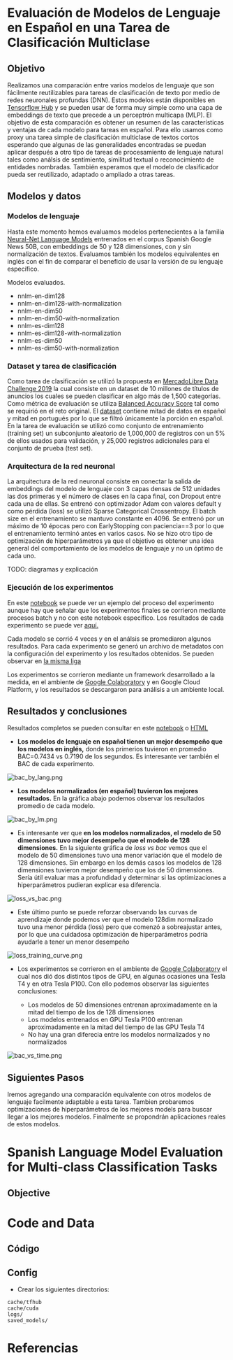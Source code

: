 # Evaluación de Modelos de Lenguaje en Español en una Tarea de Clasificación Multiclase

## Objetivo

Realizamos una comparación entre varios modelos de lenguaje que son fácilmente reutilizables para tareas de clasificación de texto por medio de redes neuronales profundas (DNN). Estos modelos están disponibles en [Tensorflow Hub](https://tfhub.dev/s?module-type=text-embedding) y se pueden usar de forma muy simple como una capa de embeddings de texto que precede a un perceptrón multicapa (MLP). El objetivo de esta comparación es obtener un resumen de las características y ventajas de cada modelo para tareas en español. Para ello usamos como proxy una tarea simple de clasificación multiclase de textos cortos esperando que algunas de las generalidades encontradas se puedan aplicar después a otro tipo de tareas de procesamiento de lenguaje natural tales como análsis de sentimiento, similitud textual o reconocimiento de entidades nombradas. También esperamos que el modelo de clasificador pueda ser reutilizado, adaptado o ampliado a otras tareas.

## Modelos y datos

### Modelos de lenguaje

Hasta este momento hemos evaluamos modelos pertenecientes a la familia [Neural-Net Language Models](https://tfhub.dev/google/collections/nnlm/1) entrenados en el corpus Spanish Google News 50B, con embeddings de 50 y 128 dimensiones, con y sin normalización de textos. Evaluamos también los modelos equivalentes en inglés con el fin de comparar el beneficio de usar la versión de su lenguaje específico. 

Modelos evaluados. 

- nnlm-en-dim128
- nnlm-en-dim128-with-normalization
- nnlm-en-dim50
- nnlm-en-dim50-with-normalization
- nnlm-es-dim128
- nnlm-es-dim128-with-normalization
- nnlm-es-dim50
- nnlm-es-dim50-with-normalization

### Dataset y tarea de clasificación

Como tarea de clasificación se utilizó la propuesta en [MercadoLibre Data Challenge 2019](https://ml-challenge.mercadolibre.com/) la cual consiste en un dataset de 10 millones de títulos de anuncios los cuales se pueden clasificar en algo más de 1,500 categorías. Como métrica de evaluación se utiliza [Balanced Accuracy Score](https://ml-challenge.mercadolibre.com/rules) tal como se requirió en el reto original. El [dataset](https://ml-challenge.mercadolibre.com/downloads) contiene mitad de datos en español y mitad en portugués por lo que se filtró únicamente la porción en español. En la tarea de evaluación se utilizó como conjunto de entrenamiento (training set) un subconjunto aleatorio de 1,000,000 de registros con un 5% de ellos usados para validación, y 25,000 registros adicionales para el conjunto de prueba (test set).

### Arquitectura de la red neuronal

La arquitectura de la red neuronal consiste en conectar la salida de embeddings del modelo de lenguaje con 3 capas densas de 512 unidades las dos primeras y el número de clases en la capa final, con Dropout entre cada una de ellas. Se entrenó con optimizador Adam con valores default y como pérdida (loss) se utilizó Sparse Categorical Crossentropy. El batch size en el entrenamiento se mantuvo constante en 4096. Se entrenó por un máximo de 10 épocas pero con EarlyStopping con paciencia==3 por lo que el entrenamiento terminó antes en varios casos. No se hizo otro tipo de optimización de hiperparámetros ya que el objetivo es obtener una idea general del comportamiento de los modelos de lenguaje y no un óptimo de cada uno.

TODO: diagramas y explicación

### Ejecución de los experimentos

En este [notebook](analysis/NNLM_50_es-v1_0.ipynb) se puede ver un ejemplo del proceso del experimento aunque hay que señalar que los experimentos finales se corrieron mediante procesos batch y no con este notebook específico. Los resultados de cada experimento se puede ver [aquí.](experiments/)

Cada modelo se corrió 4 veces y en el análsis se promediaron algunos resultados. Para cada experimento se generó un archivo de metadatos con la configuración del experimento y los resultados obtenidos. Se pueden observar en [la misma liga](experiments/)

Los experimentos se corrieron mediante un framework desarrollado a la medida, en el ambiente de [Google Colaboratory](https://colab.research.google.com/) y en Google Cloud Platform, y los resultados se descargaron para análisis a un ambiente local.
 
## Resultados y conclusiones

Resultados completos se pueden consultar en este [notebook](analysis/lmevME-LM-Analysis_v1.ipynb) o [HTML](doc/lmevME-LM-Analysis_v1.html)

- **Los modelos de lenguaje en español tienen un mejor desempeño que los modelos en inglés,** donde los primerios tuvieron en promedio BAC=0.7434 vs 0.7190 de los segundos. Es interesante ver también el BAC de cada experimento.

![bac_by_lang.png](img/bac_by_lang.png)

- **Los modelos normalizados (en español) tuvieron los mejores resultados.** En la gráfica abajo podemos observar los resultados promedio de cada modelo.

![bac_by_lm.png](img/bac_by_lm.png)

- Es interesante ver que **en los modelos normalizados, el modelo de 50 dimensiones tuvo mejor desempeño que el modelo de 128 dimensiones.** En la siguiente gráfica de *loss vs bac* vemos que el modelo de 50 dimensiones tuvo una menor variación que el modelo de 128 dimensiones. Sin embargo en los demás casos los modelos de 128 dimensiones tuvieron mejor desempeño que los de 50 dimensiones. Sería útil evaluar mas a profundidad y determinar si las optimizaciones a hiperparámetros pudieran explicar esa diferencia.

![loss_vs_bac.png](img/loss_vs_bac.png)

- Este último punto se puede reforzar observando las curvas de aprendizaje donde podemos ver que el modelo 128dim normalizado tuvo una menor pérdida (loss) pero que comenzó a sobreajustar antes, por lo que una cuidadosa optimización de hiperparámetros podría ayudarle a tener un menor desempeño

![loss_training_curve.png](img/loss_training_curve.png)

- Los experimentos se corrieron en el ambiente de [Google Colaboratory](https://colab.research.google.com/) el cual nos dió dos distintos tipos de GPU, en algunas ocasiones una Tesla T4 y en otra Tesla P100. Con ello podemos observar las siguientes conclusiones:

	- Los modelos de 50 dimensiones entrenan aproximadamente en la mitad del tiempo de los de 128 dimensiones
	- Los modelos entrenados en GPU Tesla P100 entrenan aproximadamente en la mitad del tiempo de las GPU Tesla T4
	- No hay una gran diferecia entre los modelos normalizados y no normalizados

![bac_vs_time.png](img/bac_vs_time.png)

## Siguientes Pasos

Iremos agregando una comparación equivalente con otros modelos de lenguaje facilmente adaptable a esta tarea. Tambien probaremos optimizaciones de hiperparámetros de los mejores models para buscar llegar a los mejores modelos. Finalmente se propondrán aplicaciones reales de estos modelos.


# Spanish Language Model Evaluation for Multi-class Classification Tasks

## Objective

# Code and Data

## Código 

## Config

- Crear los siguientes directorios: 

```
cache/tfhub
cache/cuda
logs/
saved_models/
```

# Referencias



